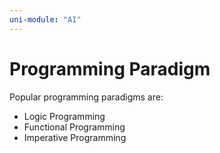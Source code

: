 ```yaml
---
uni-module: "AI"
---
```

# Programming Paradigm

Popular programming paradigms are:

- Logic Programming
- Functional Programming
- Imperative Programming
